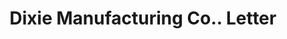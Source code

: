 ---
doi: 10.7916/D8TM8P91
date_other: unknown
date_other_textual: unknown
form: correspondence
genre:
- Letters (correspondence)
name:
- Dixie Manufacturing Co.
object_in_context_url: https://biggert.cul.columbia.edu/items/view/ave_biggert_01733
subject_hierarchical_geographic:
- Union City, Georgia, United States
subject_name:
- Dixie Manufacturing Co.
title: Dixie Manufacturing Co.. Letter
sort_title: Dixie Manufacturing Co.. Letter
call_number: ave_biggert_01733
coordinates:
- 33.57833333333333,-84.54333333333334
pid: ave_biggert_01733
identifiers: ave_biggert_01733
thumbnail: false
permalink: /biggert/ave_biggert_01733/
layout: iiif-image-page
---